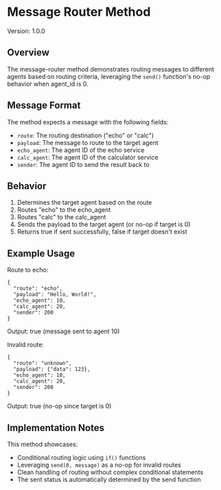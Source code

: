 # Message Router Method

Version: 1.0.0

## Overview

The message-router method demonstrates routing messages to different agents based on routing criteria, leveraging the `send()` function's no-op behavior when agent_id is 0.

## Message Format

The method expects a message with the following fields:
- `route`: The routing destination ("echo" or "calc")
- `payload`: The message to route to the target agent
- `echo_agent`: The agent ID of the echo service
- `calc_agent`: The agent ID of the calculator service
- `sender`: The agent ID to send the result back to

## Behavior

1. Determines the target agent based on the route
2. Routes "echo" to the echo_agent
3. Routes "calc" to the calc_agent
4. Sends the payload to the target agent (or no-op if target is 0)
5. Returns true if sent successfully, false if target doesn't exist

## Example Usage

Route to echo:
```
{
  "route": "echo",
  "payload": "Hello, World!",
  "echo_agent": 10,
  "calc_agent": 20,
  "sender": 200
}
```
Output: true (message sent to agent 10)

Invalid route:
```
{
  "route": "unknown",
  "payload": {"data": 123},
  "echo_agent": 10,
  "calc_agent": 20,
  "sender": 200
}
```
Output: true (no-op since target is 0)

## Implementation Notes

This method showcases:
- Conditional routing logic using `if()` functions
- Leveraging `send(0, message)` as a no-op for invalid routes
- Clean handling of routing without complex conditional statements
- The sent status is automatically determined by the send function